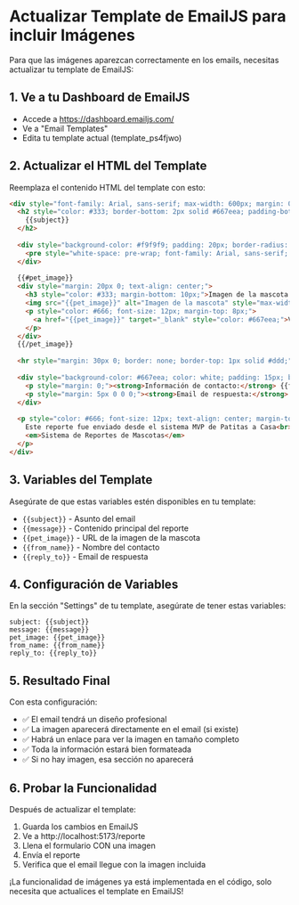 # Actualizar Template de EmailJS para incluir Imágenes

Para que las imágenes aparezcan correctamente en los emails, necesitas actualizar tu template de EmailJS:

## 1. Ve a tu Dashboard de EmailJS
- Accede a https://dashboard.emailjs.com/
- Ve a "Email Templates"
- Edita tu template actual (template_ps4fjwo)

## 2. Actualizar el HTML del Template

Reemplaza el contenido HTML del template con esto:

```html
<div style="font-family: Arial, sans-serif; max-width: 600px; margin: 0 auto;">
  <h2 style="color: #333; border-bottom: 2px solid #667eea; padding-bottom: 10px;">
    {{subject}}
  </h2>
  
  <div style="background-color: #f9f9f9; padding: 20px; border-radius: 8px; margin: 20px 0;">
    <pre style="white-space: pre-wrap; font-family: Arial, sans-serif; margin: 0;">{{message}}</pre>
  </div>
  
  {{#pet_image}}
  <div style="margin: 20px 0; text-align: center;">
    <h3 style="color: #333; margin-bottom: 10px;">Imagen de la mascota:</h3>
    <img src="{{pet_image}}" alt="Imagen de la mascota" style="max-width: 100%; height: auto; border-radius: 8px; box-shadow: 0 2px 8px rgba(0,0,0,0.1);">
    <p style="color: #666; font-size: 12px; margin-top: 8px;">
      <a href="{{pet_image}}" target="_blank" style="color: #667eea;">Ver imagen en tamaño completo</a>
    </p>
  </div>
  {{/pet_image}}
  
  <hr style="margin: 30px 0; border: none; border-top: 1px solid #ddd;">
  
  <div style="background-color: #667eea; color: white; padding: 15px; border-radius: 5px; margin: 20px 0;">
    <p style="margin: 0;"><strong>Información de contacto:</strong> {{from_name}}</p>
    <p style="margin: 5px 0 0 0;"><strong>Email de respuesta:</strong> {{reply_to}}</p>
  </div>
  
  <p style="color: #666; font-size: 12px; text-align: center; margin-top: 20px;">
    Este reporte fue enviado desde el sistema MVP de Patitas a Casa<br>
    <em>Sistema de Reportes de Mascotas</em>
  </p>
</div>
```

## 3. Variables del Template

Asegúrate de que estas variables estén disponibles en tu template:

- `{{subject}}` - Asunto del email
- `{{message}}` - Contenido principal del reporte  
- `{{pet_image}}` - URL de la imagen de la mascota
- `{{from_name}}` - Nombre del contacto
- `{{reply_to}}` - Email de respuesta

## 4. Configuración de Variables

En la sección "Settings" de tu template, asegúrate de tener estas variables:

```
subject: {{subject}}
message: {{message}}
pet_image: {{pet_image}}
from_name: {{from_name}}
reply_to: {{reply_to}}
```

## 5. Resultado Final

Con esta configuración:
- ✅ El email tendrá un diseño profesional
- ✅ La imagen aparecerá directamente en el email (si existe)
- ✅ Habrá un enlace para ver la imagen en tamaño completo
- ✅ Toda la información estará bien formateada
- ✅ Si no hay imagen, esa sección no aparecerá

## 6. Probar la Funcionalidad

Después de actualizar el template:
1. Guarda los cambios en EmailJS
2. Ve a http://localhost:5173/reporte
3. Llena el formulario CON una imagen
4. Envía el reporte
5. Verifica que el email llegue con la imagen incluida

¡La funcionalidad de imágenes ya está implementada en el código, solo necesita que actualices el template en EmailJS!